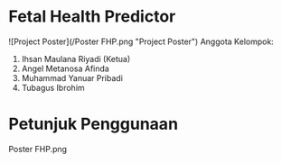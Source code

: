 # Fetal Health Predictor
![Project Poster](/Poster FHP.png "Project Poster")
Anggota Kelompok: 
1. Ihsan Maulana Riyadi (Ketua)
2. Angel Metanosa Afinda
3. Muhammad Yanuar Pribadi
4. Tubagus Ibrohim
# Petunjuk Penggunaan

Poster FHP.png


